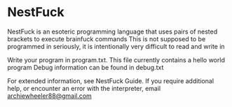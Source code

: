 # NestFuck
NestFuck is an esoteric programming language that uses pairs of nested brackets to execute brainfuck commands
This is not supposed to be programmed in seriously, it is intentionally very difficult to read and write in

Write your program in program.txt. This file currently contains a hello world program
Debug information can be found in debug.txt

For extended information, see NestFuck Guide.
If you require additional help, or encounter an error with the interpreter, email archiewheeler88@gmail.com
